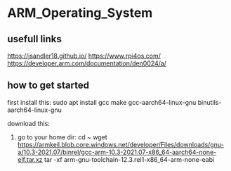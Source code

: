 # ARM_Operating_System

## usefull links
https://jsandler18.github.io/
https://www.rpi4os.com/
https://developer.arm.com/documentation/den0024/a/

## how to get started
first install this:
sudo apt install gcc make gcc-aarch64-linux-gnu binutils-aarch64-linux-gnu

download this:
1. go to your home dir: cd ~
 wget https://armkeil.blob.core.windows.net/developer/Files/downloads/gnu-a/10.3-2021.07/binrel/gcc-arm-10.3-2021.07-x86_64-aarch64-none-elf.tar.xz
tar -xf arm-gnu-toolchain-12.3.rel1-x86_64-arm-none-eabi